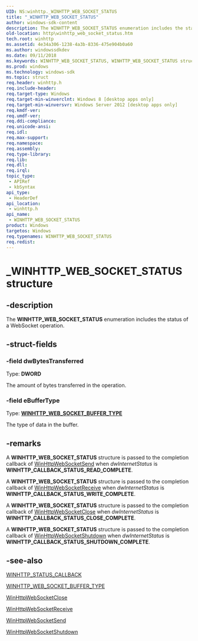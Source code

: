 ```yaml
---
UID: NS:winhttp._WINHTTP_WEB_SOCKET_STATUS
title: "_WINHTTP_WEB_SOCKET_STATUS"
author: windows-sdk-content
description: The WINHTTP_WEB_SOCKET_STATUS enumeration includes the status of a WebSocket operation.
old-location: http\winhttp_web_socket_status.htm
tech.root: winhttp
ms.assetid: 4e34a306-1238-4a3b-8336-475e904b0a60
ms.author: windowssdkdev
ms.date: 09/11/2018
ms.keywords: WINHTTP_WEB_SOCKET_STATUS, WINHTTP_WEB_SOCKET_STATUS structure [HTTP], _WINHTTP_WEB_SOCKET_STATUS, http.winhttp_web_socket_status, winhttp/WINHTTP_WEB_SOCKET_STATUS
ms.prod: windows
ms.technology: windows-sdk
ms.topic: struct
req.header: winhttp.h
req.include-header: 
req.target-type: Windows
req.target-min-winverclnt: Windows 8 [desktop apps only]
req.target-min-winversvr: Windows Server 2012 [desktop apps only]
req.kmdf-ver: 
req.umdf-ver: 
req.ddi-compliance: 
req.unicode-ansi: 
req.idl: 
req.max-support: 
req.namespace: 
req.assembly: 
req.type-library: 
req.lib: 
req.dll: 
req.irql: 
topic_type:
 - APIRef
 - kbSyntax
api_type:
 - HeaderDef
api_location:
 - winhttp.h
api_name:
 - WINHTTP_WEB_SOCKET_STATUS
product: Windows
targetos: Windows
req.typenames: WINHTTP_WEB_SOCKET_STATUS
req.redist: 
---
```


# _WINHTTP_WEB_SOCKET_STATUS structure


## -description


The <b>WINHTTP_WEB_SOCKET_STATUS</b> enumeration includes the status of a WebSocket operation.


## -struct-fields




### -field dwBytesTransferred

Type: <b>DWORD</b>

The amount of bytes transferred in the operation.


### -field eBufferType

Type: <b><a href="https://msdn.microsoft.com/9d730a6e-d05f-48ad-beec-cba6cc5cb17c">WINHTTP_WEB_SOCKET_BUFFER_TYPE</a></b>

The type of data in the buffer.


## -remarks



A <b>WINHTTP_WEB_SOCKET_STATUS</b> structure is passed to the completion callback of <a href="https://msdn.microsoft.com/24b45561-2a6e-4513-b597-15dbc10f0664">WinHttpWebSocketSend</a> when <i>dwInternetStatus</i>  is <b>WINHTTP_CALLBACK_STATUS_READ_COMPLETE</b>.

A <b>WINHTTP_WEB_SOCKET_STATUS</b> structure is passed to the completion callback of <a href="https://msdn.microsoft.com/9992150d-632b-45fe-8f11-84d698b4ffb3">WinHttpWebSocketReceive</a> when <i>dwInternetStatus</i>  is <b>WINHTTP_CALLBACK_STATUS_WRITE_COMPLETE</b>.

A <b>WINHTTP_WEB_SOCKET_STATUS</b> structure is passed to the completion callback of <a href="https://msdn.microsoft.com/bbfde3db-d9a7-4fce-9d8b-6b57f9e432e1">WinHttpWebSocketClose</a> when <i>dwInternetStatus</i>  is <b>WINHTTP_CALLBACK_STATUS_CLOSE_COMPLETE</b>.

A <b>WINHTTP_WEB_SOCKET_STATUS</b> structure is passed to the completion callback of <a href="https://msdn.microsoft.com/C98FDBE1-DDBC-45c7-81FA-CB7C5940E3B5">WinHttpWebSocketShutdown</a> when <i>dwInternetStatus</i>  is <b>WINHTTP_CALLBACK_STATUS_SHUTDOWN_COMPLETE</b>.




## -see-also




<a href="https://msdn.microsoft.com/4d828e41-9073-407a-aab5-531f1d6d6d02">WINHTTP_STATUS_CALLBACK</a>



<a href="https://msdn.microsoft.com/9d730a6e-d05f-48ad-beec-cba6cc5cb17c">WINHTTP_WEB_SOCKET_BUFFER_TYPE</a>



<a href="https://msdn.microsoft.com/bbfde3db-d9a7-4fce-9d8b-6b57f9e432e1">WinHttpWebSocketClose</a>



<a href="https://msdn.microsoft.com/9992150d-632b-45fe-8f11-84d698b4ffb3">WinHttpWebSocketReceive</a>



<a href="https://msdn.microsoft.com/24b45561-2a6e-4513-b597-15dbc10f0664">WinHttpWebSocketSend</a>



<a href="https://msdn.microsoft.com/C98FDBE1-DDBC-45c7-81FA-CB7C5940E3B5">WinHttpWebSocketShutdown</a>
 

 

